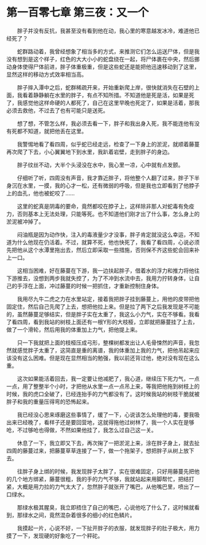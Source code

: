 # 第一百零七章 第三夜：又一个


　　胖子并没有反抗，我甚至没有看到他在动，我心里的寒意越发冰冷，难道他已经死了？

　　蛇群路动着，我曾经想象了相当多的方式，来推测它们怎么运送尸体，但是我没有想到是这个样子，红色的大大小小的蛇盘绕在一起，将尸体裹在中央，然后挪动身体使得尸体前进，胖子体重极重，但是这些蛇还是能把他迅速移动到了这里，显然这样的移动方式效率相当高。

　　胖子摔入潭中之后，蛇群稀疏开来，开始重新爬上岸，很快就消失在石壁的上面，我看着静静躺在水里的胖子，有点不知所措。不知道他是死是活，如果是死了，我感觉他这样命硬的人都死了，自己在这里早晚也死定了，如果是活着，那我必须去救他，不过去了也有可能只是送死。

　　想了想，不管怎么样，我必须去看一下，胖子和我出身入死，我不能连他有没有死都不知道，就把他丢在这里。

　　我警惕地看了看四周，似乎蛇已经走远，检查了一下身上的淤泥，就顺着藤蔓再次爬了下去，小心翼翼地下到水里，我趴着岩壁，走到胖子的身边。

　　胖子纹丝不动，大半个头浸没在水中，我心里一凉，心中就有点发颤。

　　仔细听了听，四周没有声音，我才靠近胖子，将他整个人翻了过来，胖子下半身沉在水里，一摸，我的心才一松，还有微弱的呼吸，但是我也立即看到了他脖子上的血孔，他也被蛇咬了……

　　这里的蛇真是阴毒的要命，竟然都咬在脖子上，这样除非那人对蛇毒有免疫力，否则基本上无法处理，只能等死。也不知道他们刚才出了什么事，怎么身上的淤泥被冲掉了。

　　闷油瓶是因为动作快，注入的毒液量少才没事，胖子肯定就没这么幸运，不知道为什么他现在仍活着。不过，就算不死，他也快死了，我看了看四周，心说必须先把他从这个水潭里拖出去，然后立即采取一些措施，否则保不齐这些蛇会回来补上一口。

　　这相当困难，好在藤蔓在下游，我一边扶起胖子，借着水的浮力和推力将他往下游推去，没想到两步我就失控了，为了不冲到水流中去，我用力拧转身体，让自己的手浮在上面，冲过藤蔓的时候一把抓住，才重新控制住身体。

　　我用尽九牛二虎之力在水里站定，接着我把胖子挂到藤蔓上，用他的皮带把他固定住，然后自己先爬了上去，想把他拉上来。但是拉了两下之后我发现是不可能的，虽然藤蔓足够结实，但是胖子实在太重了，我这么小力气，实在不够看。我看了看四周，看到我站的树枝上面还有一根Y形的大枝桠，立即就把藤蔓挂了上去，做了一个滑轮，然后用我的体重加上力气，把他提上来。

　　只一下我就把上面的枝桠压成弓形，整棵树都发出让人毛骨悚然的声音，我忽然就感觉胖子太重了，这简直是重的离谱，我的体重加上我的力气，把他吊起来应该没有这么困难。但是现在显然相当的勉强，我以前还背过他，绝对没有现在这么重。

　　这次如果能活着回去，我一定要让他减肥了，我心道，继续压下死力气，一点一点，用了整整半个小时，才把他从水里一点一点吊上来，等我把他拖到树枝上的时候，我的虎口全破了，已经连抬手的力气都没有了。这时候我站的树枝干脆就被胖子和我的重量压得弯的恐怖起来。

　　我已经没心思来琢磨这些事情了，缓了一下，心说该怎么处理他的毒，要我吸出来已经晚了，看样子还是要回营地，这就得拖他过树林了，我一个人实在是够呛，不过够呛也得做，不然如果他挂了，我怎么过自己这一关。

　　休息了一下，我立即又下去，再次掬了一把淤泥上来，涂在胖子身上，就去扯四周的藤蔓过来，把藤蔓草草连接了一下，做一个拖架子，想把胖子从树上放下去。

　　往胖子身上绑的时候，我发现胖子太胖了，实在很难固定，只好用藤蔓先把他的几个地方绑紧，藤蔓很粗，我的手的力气不够，我就站起来用脚帮忙，把结打紧，大概是用力拉的力气太大了，忽然胖子就张开了嘴巴，从他嘴巴里，喷出了一口绿水。

　　那绿水极其腥臭，我立即捂住了自己的嘴巴，心说他吃了什么了，这时候就看到，那绿水之间，竟然混杂着很多的细小的红色鳞片。

　　我摸起一片，心说不好，一下扯开胖子的衣服，就发现胖子的肚子极大，用力摸了一下，发现硬的好象吃了一个秤砣。

